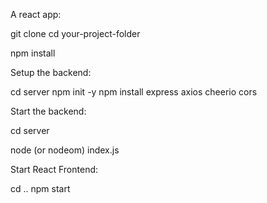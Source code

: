 A react app:

git clone <your-repo-url>
cd your-project-folder

npm install

Setup the backend:

cd server
npm init -y
npm install express axios cheerio cors

Start the backend:

cd server

node (or nodeom) index.js

Start React Frontend:

cd ..
npm start
